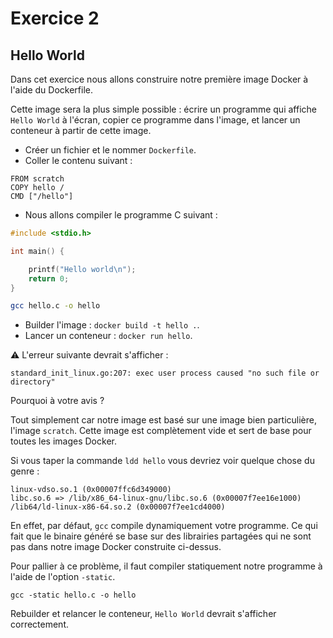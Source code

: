 # Exercice 2

## Hello World

Dans cet exercice nous allons construire notre première image Docker à l'aide du
Dockerfile.

Cette image sera la plus simple possible : écrire un programme qui affiche `Hello World`
à l'écran, copier ce programme dans l'image, et lancer un conteneur à partir de cette image.

* Créer un fichier et le nommer `Dockerfile`.
* Coller le contenu suivant :

```
FROM scratch
COPY hello /
CMD ["/hello"]
```

* Nous allons compiler le programme C suivant :

```c
#include <stdio.h>

int main() {

	printf("Hello world\n");
	return 0;
}
```

```bash
gcc hello.c -o hello
```

* Builder l'image : `docker build -t hello .`.
* Lancer un conteneur : `docker run hello`.

:warning:
L'erreur suivante devrait s'afficher :
```
standard_init_linux.go:207: exec user process caused "no such file or directory"
```

Pourquoi à votre avis ?

Tout simplement car notre image est basé sur une image bien particulière, l'image `scratch`.
Cette image est complètement vide et sert de base pour toutes les images Docker.

Si vous taper la commande `ldd hello` vous devriez voir quelque chose du genre :
```
linux-vdso.so.1 (0x00007ffc6d349000)
libc.so.6 => /lib/x86_64-linux-gnu/libc.so.6 (0x00007f7ee16e1000)
/lib64/ld-linux-x86-64.so.2 (0x00007f7ee1cd4000)
```

En effet, par défaut, `gcc` compile dynamiquement votre programme. Ce qui fait que
le binaire généré se base sur des librairies partagées qui ne sont pas dans notre
image Docker construite ci-dessus.

Pour pallier à ce problème, il faut compiler statiquement notre programme à l'aide
de l'option `-static`.

```
gcc -static hello.c -o hello
```

Rebuilder et relancer le conteneur, `Hello World` devrait s'afficher correctement.
